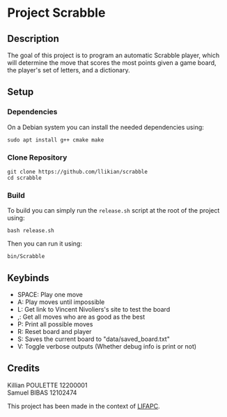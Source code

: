 # Project Scrabble
## Description
The goal of this project is to program an automatic Scrabble player, 
which will determine the move that scores the most points given a game board, 
the player's set of letters, and a dictionary.

## Setup
### Dependencies
On a Debian system you can install the needed dependencies using:
```shell
sudo apt install g++ cmake make
```

### Clone Repository
```shell
git clone https://github.com/llikian/scrabble
cd scrabble
```

### Build
To build you can simply run the `release.sh` script at the root of the project using:
```shell
bash release.sh
```

Then you can run it using:
```shell
bin/Scrabble
```

## Keybinds
- SPACE: Play one move
- A: Play moves until impossible
- L: Get link to Vincent Nivoliers's site to test the board
- ,: Get all moves who are as good as the best
- P: Print all possible moves
- R: Reset board and player
- S: Saves the current board to "data/saved_board.txt"
- V: Toggle verbose outputs (Whether debug info is print or not)

## Credits
Killian POULETTE 12200001<br/>
Samuel BIBAS 12102474

This project has been made in the context of [LIFAPC](https://forge.univ-lyon1.fr/lifap6/scrabble-etu).
